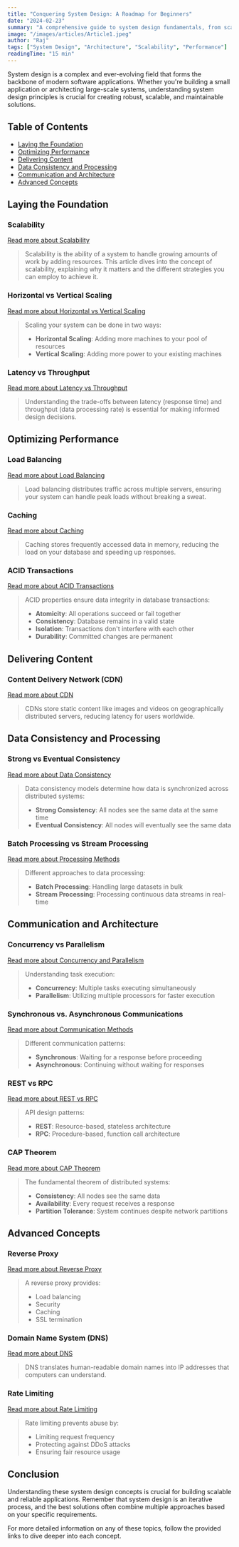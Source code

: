 ```yaml
---
title: "Conquering System Design: A Roadmap for Beginners"
date: "2024-02-23"
summary: "A comprehensive guide to system design fundamentals, from scalability to advanced concepts, with curated resources for deeper learning"
image: "/images/articles/Article1.jpeg"
author: "Raj"
tags: ["System Design", "Architecture", "Scalability", "Performance"]
readingTime: "15 min"
---
```


System design is a complex and ever-evolving field that forms the backbone of modern software applications. Whether you're building a small application or architecting large-scale systems, understanding system design principles is crucial for creating robust, scalable, and maintainable solutions.

## Table of Contents
- [Laying the Foundation](#laying-the-foundation)
- [Optimizing Performance](#optimizing-performance)
- [Delivering Content](#delivering-content)
- [Data Consistency and Processing](#data-consistency-and-processing)
- [Communication and Architecture](#communication-and-architecture)
- [Advanced Concepts](#advanced-concepts)

## Laying the Foundation

### Scalability
[Read more about Scalability](https://rb.gy/i0ne6l)
> Scalability is the ability of a system to handle growing amounts of work by adding resources. This article dives into the concept of scalability, explaining why it matters and the different strategies you can employ to achieve it.

### Horizontal vs Vertical Scaling
[Read more about Horizontal vs Vertical Scaling](https://rb.gy/e4b8yp)
> Scaling your system can be done in two ways:
> - **Horizontal Scaling**: Adding more machines to your pool of resources
> - **Vertical Scaling**: Adding more power to your existing machines

### Latency vs Throughput
[Read more about Latency vs Throughput](https://rb.gy/ioqfli)
> Understanding the trade-offs between latency (response time) and throughput (data processing rate) is essential for making informed design decisions.

## Optimizing Performance

### Load Balancing
[Read more about Load Balancing](https://rb.gy/y5bbnm)
> Load balancing distributes traffic across multiple servers, ensuring your system can handle peak loads without breaking a sweat.

### Caching
[Read more about Caching](https://lnkd.in/gC9piQbJ)
> Caching stores frequently accessed data in memory, reducing the load on your database and speeding up responses.

### ACID Transactions
[Read more about ACID Transactions](https://rb.gy/kd12jw)
> ACID properties ensure data integrity in database transactions:
> - **Atomicity**: All operations succeed or fail together
> - **Consistency**: Database remains in a valid state
> - **Isolation**: Transactions don't interfere with each other
> - **Durability**: Committed changes are permanent

## Delivering Content

### Content Delivery Network (CDN)
[Read more about CDN](https://rb.gy/eu78ck)
> CDNs store static content like images and videos on geographically distributed servers, reducing latency for users worldwide.

## Data Consistency and Processing

### Strong vs Eventual Consistency
[Read more about Data Consistency](https://rb.gy/gd4kg6)
> Data consistency models determine how data is synchronized across distributed systems:
> - **Strong Consistency**: All nodes see the same data at the same time
> - **Eventual Consistency**: All nodes will eventually see the same data

### Batch Processing vs Stream Processing
[Read more about Processing Methods](https://rb.gy/zb2xwr)
> Different approaches to data processing:
> - **Batch Processing**: Handling large datasets in bulk
> - **Stream Processing**: Processing continuous data streams in real-time

## Communication and Architecture

### Concurrency vs Parallelism
[Read more about Concurrency and Parallelism](https://rb.gy/vfctb8)
> Understanding task execution:
> - **Concurrency**: Multiple tasks executing simultaneously
> - **Parallelism**: Utilizing multiple processors for faster execution

### Synchronous vs. Asynchronous Communications
[Read more about Communication Methods](https://rb.gy/bovoq6)
> Different communication patterns:
> - **Synchronous**: Waiting for a response before proceeding
> - **Asynchronous**: Continuing without waiting for responses

### REST vs RPC
[Read more about REST vs RPC](https://rb.gy/7fskpt)
> API design patterns:
> - **REST**: Resource-based, stateless architecture
> - **RPC**: Procedure-based, function call architecture

### CAP Theorem
[Read more about CAP Theorem](https://rb.gy/85olkv)
> The fundamental theorem of distributed systems:
> - **Consistency**: All nodes see the same data
> - **Availability**: Every request receives a response
> - **Partition Tolerance**: System continues despite network partitions

## Advanced Concepts

### Reverse Proxy
[Read more about Reverse Proxy](https://rb.gy/ed9re9)
> A reverse proxy provides:
> - Load balancing
> - Security
> - Caching
> - SSL termination

### Domain Name System (DNS)
[Read more about DNS](https://rb.gy/d1xl6c)
> DNS translates human-readable domain names into IP addresses that computers can understand.

### Rate Limiting
[Read more about Rate Limiting](https://rb.gy/uodx7d)
> Rate limiting prevents abuse by:
> - Limiting request frequency
> - Protecting against DDoS attacks
> - Ensuring fair resource usage

## Conclusion

Understanding these system design concepts is crucial for building scalable and reliable applications. Remember that system design is an iterative process, and the best solutions often combine multiple approaches based on your specific requirements.

For more detailed information on any of these topics, follow the provided links to dive deeper into each concept. 